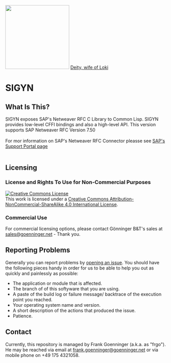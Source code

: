 <img src="https://github.com/goenningerbt/sigyn/raw/main/images/sigyn.png" height="200"/> [Deity, wife of Loki](https://en.wikipedia.org/wiki/Sigyn)

# SIGYN

## What Is This?
SIGYN exposes SAP's Netweaver RFC C Library to Common Lisp. SIGYN provides low-level CFFI bindings and also a high-level API. This version supports SAP Netweaver RFC Version 7.50<br><br>
For mor information on SAP's Netweaver RFC Connector pleasse see [SAP's Support Portal page](https://support.sap.com/en/product/connectors/nwrfcsdk.html)<br><br>

## Licensing

### License and Rights To Use for Non-Commercial Purposes
<a rel="license" href="http://creativecommons.org/licenses/by-nc-sa/4.0/"><img alt="Creative Commons License" style="border-width:0" src="https://i.creativecommons.org/l/by-nc-sa/4.0/88x31.png" /></a><br />This work is licensed under a <a rel="license" href="http://creativecommons.org/licenses/by-nc-sa/4.0/">Creative Commons Attribution-NonCommercial-ShareAlike 4.0 International License</a>.

### Commercial Use

For commercial licensing options, please contact Gönninger B&T's sales at [sales@goenninger.net](mailto:sales@goenninger.net) - Thank you.

## Reporting Problems
Generally you can report problems by [opening an issue](https://github.com/goenningerbt/sigyn/issues). You should have the following pieces handy in order for us to be able to help you out as quickly and painlessly as possible:

* The application or module that is affected.
* The branch of of this softyware that you are using.
* A paste of the build log or failure message/ backtrace of the execution point you reached.
* Your operating system name and version.
* A short description of the actions that produced the issue.
* Patience.

## Contact
Currently, this repository is managed by Frank Goenninger (a.k.a. as "frgo"). He may be reached via email at [frank.goenninger@goenninger.net](mailto:frank.goenninger@goenninger.net) or via mobile phone on +49 175 4321058.
